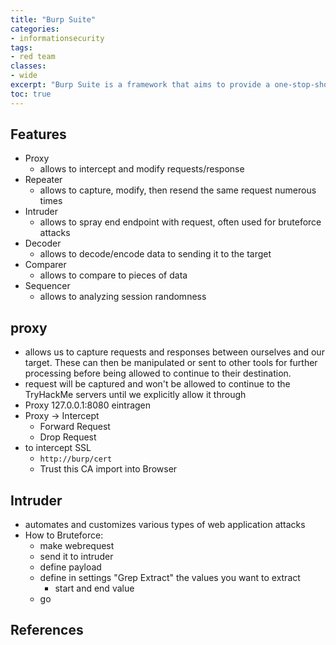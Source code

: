 ```yaml
---
title: "Burp Suite"
categories: 
- informationsecurity
tags:
- red team
classes: 
- wide
excerpt: "Burp Suite is a framework that aims to provide a one-stop-shop for web application penetration testing" 
toc: true
--- 
```

## Features

* Proxy
  * allows to intercept and modify requests/response
* Repeater
  * allows to capture, modify, then resend the same request numerous times
* Intruder
  * allows to spray end endpoint with request, often used for bruteforce attacks
* Decoder
  * allows to decode/encode data to sending it to the target
* Comparer
  * allows to compare to pieces of data
* Sequencer
  * allows to analyzing session randomness

## proxy

* allows us to capture requests and responses between ourselves and our target. These can then be manipulated or sent to other tools for further processing before being allowed to continue to their destination.
* request will be captured and won't be allowed to continue to the TryHackMe servers until we explicitly allow it through
* Proxy 127.0.0.1:8080 eintragen
* Proxy -> Intercept
  * Forward Request
  * Drop Request
* to intercept SSL
  * `http://burp/cert`
  * Trust this CA import into Browser
  
## Intruder

* automates and customizes various types of web application attacks
* How to Bruteforce:
  * make webrequest
  * send it to intruder
  * define payload
  * define in settings "Grep Extract" the values you want to extract
    * start and end value
  * go

## References

[def]: https://portswigger.net/burp/documentation/desktop/testing-workflow/authentication-mechanisms/brute-forcing-logins